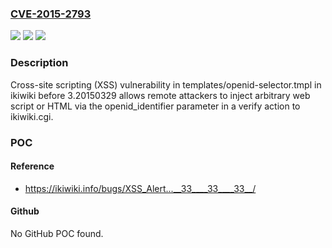 ### [CVE-2015-2793](https://cve.mitre.org/cgi-bin/cvename.cgi?name=CVE-2015-2793)
![](https://img.shields.io/static/v1?label=Product&message=ikiwiki&color=blue)
![](https://img.shields.io/static/v1?label=Version&message=n%2Fa&color=blue)
![](https://img.shields.io/static/v1?label=Vulnerability&message=Cross-Site%20Scripting&color=brighgreen)

### Description

Cross-site scripting (XSS) vulnerability in templates/openid-selector.tmpl in ikiwiki before 3.20150329 allows remote attackers to inject arbitrary web script or HTML via the openid_identifier parameter in a verify action to ikiwiki.cgi.

### POC

#### Reference
- https://ikiwiki.info/bugs/XSS_Alert...__33____33____33__/

#### Github
No GitHub POC found.

